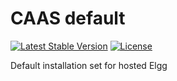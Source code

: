 CAAS default
============

[![Latest Stable Version](https://poser.pugx.org/coldtrick/blog_tools/v/stable.svg)](https://packagist.org/packages/coldtrick/blog_tools)
[![License](https://poser.pugx.org/coldtrick/blog_tools/license.svg)](https://packagist.org/packages/coldtrick/blog_tools)

Default installation set for hosted Elgg
